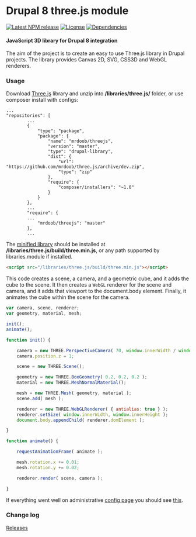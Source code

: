 Drupal 8 three.js module
========

[![Latest NPM release][npm-badge]][npm-badge-url]
[![License][license-badge]][license-badge-url]
[![Dependencies][dependencies-badge]][dependencies-badge-url]

#### JavaScript 3D library for Drupal 8 integration ####

The aim of the project is to create an easy to use Three.js library in Drupal projects. 
The library provides Canvas 2D, SVG, CSS3D and WebGL renderers.

### Usage ###

Download [Three.js](http://threejs.org/build/three.min.js) library and unzip into <strong>/libraries/three.js/</strong> folder, or use composer install with configs:

```composer
...
"repositories": [
        ...
        {
            "type": "package",
            "package": {
                "name": "mrdoob/threejs",
                "version": "master",
                "type": "drupal-library",
                "dist": {
                    "url": "https://github.com/mrdoob/three.js/archive/dev.zip",
                    "type": "zip"
                },
                "require": {
                    "composer/installers": "~1.0"
                }
            }
        },
        ...
        "require": {
        ...
            "mrdoob/threejs": "master"
        },
        ...
```
 
The [minified library](http://threejs.org/build/three.min.js) should be installed at <strong>/libraries/three.js/build/three.min.js</strong>, or any path supported by libraries.module if installed.

```html
<script src="/libraries/three.js/build/three.min.js"></script>
```

This code creates a scene, a camera, and a geometric cube, and it adds the cube to the scene. It then creates a `WebGL` renderer for the scene and camera, and it adds that viewport to the document.body element. Finally, it animates the cube within the scene for the camera.

```javascript
var camera, scene, renderer;
var geometry, material, mesh;

init();
animate();

function init() {

	camera = new THREE.PerspectiveCamera( 70, window.innerWidth / window.innerHeight, 0.01, 10 );
	camera.position.z = 1;

	scene = new THREE.Scene();

	geometry = new THREE.BoxGeometry( 0.2, 0.2, 0.2 );
	material = new THREE.MeshNormalMaterial();

	mesh = new THREE.Mesh( geometry, material );
	scene.add( mesh );

	renderer = new THREE.WebGLRenderer( { antialias: true } );
	renderer.setSize( window.innerWidth, window.innerHeight );
	document.body.appendChild( renderer.domElement );

}

function animate() {

	requestAnimationFrame( animate );

	mesh.rotation.x += 0.01;
	mesh.rotation.y += 0.02;

	renderer.render( scene, camera );

}
```

If everything went well on administrative [config page](http://localhost/admin/config/media/threejs) you should see [this](https://jsfiddle.net/f2Lommf5/).

### Change log ###

[Releases](https://github.com/eneus/drupal_threejs/releases)


[npm-badge]: https://img.shields.io/npm/v/three.svg
[npm-badge-url]: https://www.npmjs.com/package/three
[license-badge]: https://img.shields.io/npm/l/three.svg
[license-badge-url]: ./LICENSE
[dependencies-badge]: https://img.shields.io/david/mrdoob/three.js.svg
[dependencies-badge-url]: https://david-dm.org/mrdoob/three.js